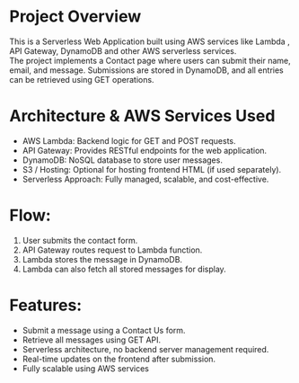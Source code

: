 
# Project Overview
This is a Serverless Web Application built using AWS services like Lambda , API Gateway, DynamoDB and other AWS serverless services.  
The project implements a Contact  page where users can submit their name, email, and message. Submissions are stored in DynamoDB, and all entries can be retrieved using GET operations.

 # Architecture & AWS Services Used

- AWS Lambda: Backend logic for GET and POST requests.
- API Gateway: Provides RESTful endpoints for the web application.
- DynamoDB: NoSQL database to store user messages.
- S3 / Hosting: Optional for hosting frontend HTML (if used separately).
- Serverless Approach: Fully managed, scalable, and cost-effective.

# Flow:
1. User submits the contact form.
2. API Gateway routes request to Lambda function.
3. Lambda stores the message in DynamoDB.
4. Lambda can also fetch all stored messages for display.

   
# Features:

- Submit a message using a Contact Us form.
- Retrieve all messages using GET API.
- Serverless architecture, no backend server management required.
- Real-time updates on the frontend after submission.
- Fully scalable using AWS services
